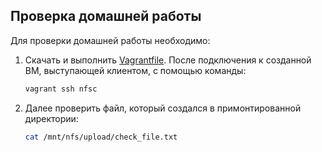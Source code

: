 ## Проверка домашней работы

Для проверки домашней работы необходимо:

1. Скачать и выполнить [Vagrantfile](https://raw.githubusercontent.com/Sveryatelin/Home_work_OTUS_LP/refs/heads/main/Lesson6/Vagrantfile). После подключения к созданной ВМ, выступающей клиентом, с помощью команды:
   ```sh
   vagrant ssh nfsc
   ```

2. Далее проверить файл, который создался в примонтированной директории:
   ```sh
   cat /mnt/nfs/upload/check_file.txt
  
